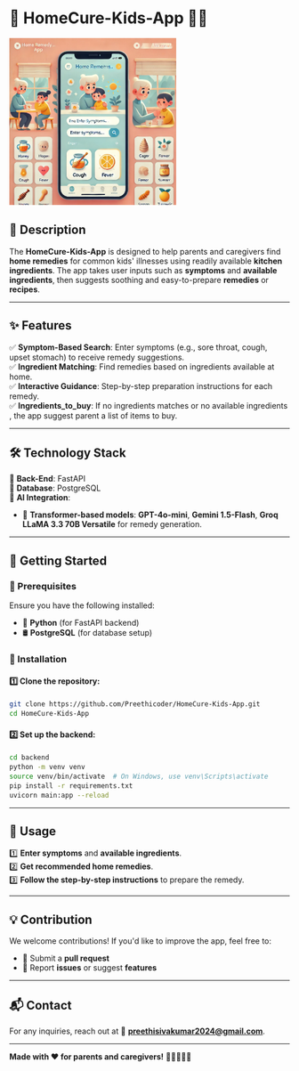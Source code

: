 # 🌿 HomeCure-Kids-App 🏡👶


<img src="images/logo.png" alt="Alt text" width="300">

## 📝 Description
The **HomeCure-Kids-App** is designed to help parents and caregivers find **home remedies** for common kids' illnesses using readily available **kitchen ingredients**. The app takes user inputs such as **symptoms** and **available ingredients**, then suggests soothing and easy-to-prepare **remedies** or **recipes**.

---

## ✨ Features
✅ **Symptom-Based Search**: Enter symptoms (e.g., sore throat, cough, upset stomach) to receive remedy suggestions.  
✅ **Ingredient Matching**: Find remedies based on ingredients available at home.  
✅ **Interactive Guidance**: Step-by-step preparation instructions for each remedy.  
✅ **Ingredients_to_buy**: If no ingredients matches or no available ingredients , the app suggest parent a list of items to buy.



---

## 🛠️ Technology Stack
📌 **Back-End**: FastAPI  
📌 **Database**: PostgreSQL  
📌 **AI Integration**:
- 🤖 **Transformer-based models**: **GPT-4o-mini**, **Gemini 1.5-Flash**, **Groq LLaMA 3.3 70B Versatile** for remedy generation.




---

## 🚀 Getting Started

### 📌 Prerequisites
Ensure you have the following installed:
- 🐍 **Python** (for FastAPI backend)
- 🛢 **PostgreSQL** (for database setup)

### 🔧 Installation
#### 1️⃣ Clone the repository:
```sh
git clone https://github.com/Preethicoder/HomeCure-Kids-App.git
cd HomeCure-Kids-App
```

#### 2️⃣ Set up the backend:
```sh
cd backend
python -m venv venv
source venv/bin/activate  # On Windows, use venv\Scripts\activate
pip install -r requirements.txt
uvicorn main:app --reload
```

---

## 📌 Usage
1️⃣ **Enter symptoms** and **available ingredients**.  
2️⃣ **Get recommended home remedies**.  
3️⃣ **Follow the step-by-step instructions** to prepare the remedy.  



---

## 💡 Contribution
We welcome contributions! If you'd like to improve the app, feel free to:
- 🔹 Submit a **pull request**
- 🔹 Report **issues** or suggest **features**

---

## 📬 Contact
For any inquiries, reach out at 📧 **[preethisivakumar2024@gmail.com](mailto:preethisivakumar2024@gmail.com)**.

---

**Made with ❤️ for parents and caregivers!** 🌸👨‍👩‍👧‍👦
